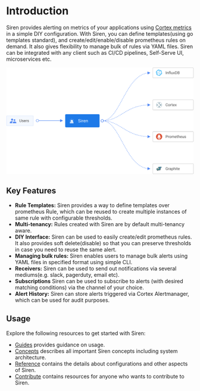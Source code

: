 # Introduction

Siren provides alerting on metrics of your applications using [Cortex metrics](https://cortexmetrics.io/) in a simple
DIY configuration. With Siren, you can define templates(using go templates standard), and create/edit/enable/disable
prometheus rules on demand. It also gives flexibility to manage bulk of rules via YAML files. Siren can be integrated
with any client such as CI/CD pipelines, Self-Serve UI, microservices etc.

<p align="center"><img src="../static/img/overview.svg" /></p>

## Key Features

- **Rule Templates:** Siren provides a way to define templates over prometheus Rule, which can be reused to create
  multiple instances of same rule with configurable thresholds.
- **Multi-tenancy:** Rules created with Siren are by default multi-tenancy aware.
- **DIY Interface:** Siren can be used to easily create/edit prometheus rules. It also provides soft delete(disable)
  so that you can preserve thresholds in case you need to reuse the same alert.
- **Managing bulk rules:** Siren enables users to manage bulk alerts using YAML files in specified format using simple
  CLI.
- **Receivers:** Siren can be used to send out notifications via several mediums(e.g. slack, pagerduty, email etc).
- **Subscriptions** Siren can be used to subscribe to alerts (with desired matching conditions) via the channel of your
  choice.
- **Alert History:** Siren can store alerts triggered via Cortex Alertmanager, which can be used for audit purposes.

## Usage

Explore the following resources to get started with Siren:

* [Guides](guides/overview.md) provides guidance on usage.
* [Concepts](concepts/overview.md) describes all important Siren concepts including system architecture.
* [Reference](reference) contains the details about configurations and other aspects of Siren.
* [Contribute](contribute/contribution.md) contains resources for anyone who wants to contribute to Siren.
